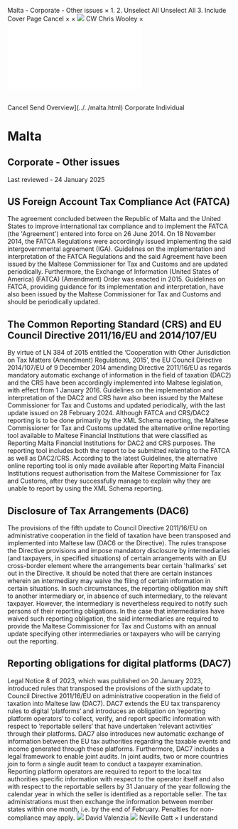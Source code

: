 Malta - Corporate - Other issues
×
1.
2.
Unselect All
Unselect All
3.
Include Cover Page
Cancel
×
×
![](../../-/media/world-wide-tax-summaries/attachments/global---chris-wooley.ashx%3Frev=ac5e5f3223b34096b1afc2a6009c7320&revision=ac5e5f32-23b3-4096-b1af-c2a6009c7320&hash=859B7ADC84DC2CBEC9760E9E6EE7DE6D0A8BFCDF)
CW
Chris Wooley
×
![](other-issues.html)
######
Cancel
Send
Overview](../../malta.html)
Corporate
Individual
# Malta
## Corporate - Other issues
Last reviewed - 24 January 2025
## US Foreign Account Tax Compliance Act (FATCA)
The agreement concluded between the Republic of Malta and the United States to improve international tax compliance and to implement the FATCA (the 'Agreement') entered into force on 26 June 2014. On 18 November 2014, the FATCA Regulations were accordingly issued implementing the said intergovernmental agreement (IGA). Guidelines on the implementation and interpretation of the FATCA Regulations and the said Agreement have been issued by the Maltese Commissioner for Tax and Customs and are updated periodically.
Furthermore, the Exchange of Information (United States of America) (FATCA) (Amendment) Order was enacted in 2015.
Guidelines on FATCA, providing guidance for its implementation and interpretation, have also been issued by the Maltese Commissioner for Tax and Customs and should be periodically updated.
## The Common Reporting Standard (CRS) and EU Council Directive 2011/16/EU and 2014/107/EU
By virtue of LN 384 of 2015 entitled the ‘Cooperation with Other Jurisdiction on Tax Matters (Amendment) Regulations, 2015’, the EU Council Directive 2014/107/EU of 9 December 2014 amending Directive 2011/16/EU as regards mandatory automatic exchange of information in the field of taxation (DAC2) and the CRS have been accordingly implemented into Maltese legislation, with effect from 1 January 2016.
Guidelines on the implementation and interpretation of the DAC2 and CRS have also been issued by the Maltese Commissioner for Tax and Customs and updated periodically, with the last update issued on 28 February 2024. Although FATCA and CRS/DAC2 reporting is to be done primarily by the XML Schema reporting, the Maltese Commissioner for Tax and Customs updated the alternative online reporting tool available to Maltese Financial Institutions that were classified as Reporting Malta Financial Institutions for DAC2 and CRS purposes. The reporting tool includes both the report to be submitted relating to the FATCA as well as DAC2/CRS. According to the latest Guidelines, the alternative online reporting tool is only made available after Reporting Malta Financial Institutions request authorisation from the Maltese Commissioner for Tax and Customs, after they successfully manage to explain why they are unable to report by using the XML Schema reporting.
## Disclosure of Tax Arrangements (DAC6)
The provisions of the fifth update to Council Directive 2011/16/EU on administrative cooperation in the field of taxation have been transposed and implemented into Maltese law (DAC6 or the Directive). The rules transpose the Directive provisions and impose mandatory disclosure by intermediaries (and taxpayers, in specified situations) of certain arrangements with an EU cross-border element where the arrangements bear certain 'hallmarks' set out in the Directive.
It should be noted that there are certain instances wherein an intermediary may waive the filing of certain information in certain situations. In such circumstances, the reporting obligation may shift to another intermediary or, in absence of such intermediary, to the relevant taxpayer. However, the intermediary is nevertheless required to notify such persons of their reporting obligations.
In the case that intermediaries have waived such reporting obligation, the said intermediaries are required to provide the Maltese Commissioner for Tax and Customs with an annual update specifying other intermediaries or taxpayers who will be carrying out the reporting.
## Reporting obligations for digital platforms (DAC7)
Legal Notice 8 of 2023, which was published on 20 January 2023, introduced rules that transposed the provisions of the sixth update to Council Directive 2011/16/EU on administrative cooperation in the field of taxation into Maltese law (DAC7). DAC7 extends the EU tax transparency rules to digital ’platforms‘ and introduces an obligation on ’reporting platform operators‘ to collect, verify, and report specific information with respect to ’reportable sellers‘ that have undertaken ’relevant activities‘ through their platforms. DAC7 also introduces new automatic exchange of information between the EU tax authorities regarding the taxable events and income generated through these platforms. Furthermore, DAC7 includes a legal framework to enable joint audits. In joint audits, two or more countries join to form a single audit team to conduct a taxpayer examination.
Reporting platform operators are required to report to the local tax authorities specific information with respect to the operator itself and also with respect to the reportable sellers by 31 January of the year following the calendar year in which the seller is identified as a reportable seller. The tax administrations must then exchange the information between member states within one month, i.e. by the end of February. Penalties for non-compliance may apply.
![](../../-/media/world-wide-tax-summaries/attachments/malta---david-valenzia.ashx%3Frev=4750060c0a7e42968fa6bdc97e0aa787&revision=4750060c-0a7e-4296-8fa6-bdc97e0aa787&hash=57E0FFF3D0FE993A82A550F4224C4790FE0FC0F4)
David Valenzia
![](../../-/media/world-wide-tax-summaries/attachments/malta---neville_gatt.ashx%3Frev=cd2ab426b3b14b2198ef8c5cfbcde5b3&revision=cd2ab426-b3b1-4b21-98ef-8c5cfbcde5b3&hash=5135E8700BD95F0EA0A81EF92B3B8196E4858F16)
Neville Gatt
×
I understand